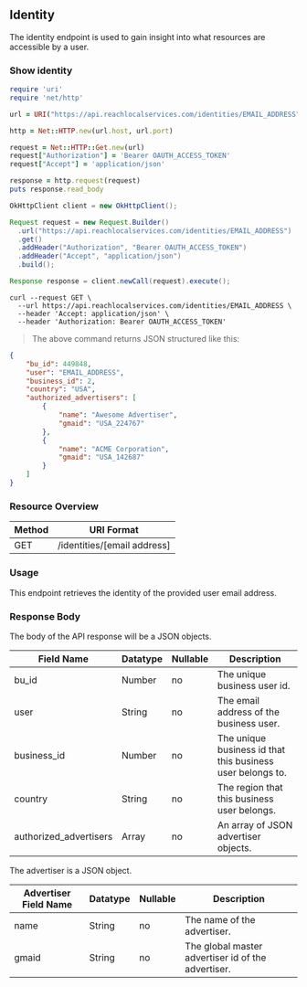 ## Identity

The identity endpoint is used to gain insight into what resources are accessible by a user.

### Show identity

```ruby
require 'uri'
require 'net/http'

url = URI("https://api.reachlocalservices.com/identities/EMAIL_ADDRESS")

http = Net::HTTP.new(url.host, url.port)

request = Net::HTTP::Get.new(url)
request["Authorization"] = 'Bearer OAUTH_ACCESS_TOKEN'
request["Accept"] = 'application/json'

response = http.request(request)
puts response.read_body
```

```java
OkHttpClient client = new OkHttpClient();

Request request = new Request.Builder()
  .url("https://api.reachlocalservices.com/identities/EMAIL_ADDRESS")
  .get()
  .addHeader("Authorization", "Bearer OAUTH_ACCESS_TOKEN")
  .addHeader("Accept", "application/json")
  .build();

Response response = client.newCall(request).execute();
```

```shell
curl --request GET \
  --url https://api.reachlocalservices.com/identities/EMAIL_ADDRESS \
  --header 'Accept: application/json' \
  --header 'Authorization: Bearer OAUTH_ACCESS_TOKEN'
```

> The above command returns JSON structured like this:

```json
{
    "bu_id": 449848,
    "user": "EMAIL_ADDRESS",
    "business_id": 2,
    "country": "USA",
    "authorized_advertisers": [
        {
            "name": "Awesome Advertiser",
            "gmaid": "USA_224767"
        },
        {
            "name": "ACME Corporation",
            "gmaid": "USA_142687"
        }
    ]
}
```
### Resource Overview

| Method | URI Format |
|---|---|
| GET | /identities/[email address] |

### Usage
This endpoint retrieves the identity of the provided user email address.

### Response Body
The body of the API response will be a JSON objects.

Field Name | Datatype | Nullable | Description
---------- | -------- | -------- | -----------
bu_id | Number | no | The unique business user id.
user | String | no | The email address of the business user.
business_id | Number | no | The unique business id that this business user belongs to.
country | String | no | The region that this business user belongs.
authorized_advertisers | Array | no | An array of JSON advertiser objects.

The advertiser is a JSON object.

Advertiser Field Name | Datatype | Nullable | Description
---------- | -------- | -------- | -----------
name | String | no | The name of the advertiser.
gmaid | String | no | The global master advertiser id of the advertiser.
